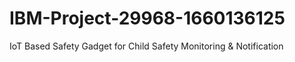 # IBM-Project-29968-1660136125
IoT Based Safety Gadget for Child Safety Monitoring &amp; Notification
